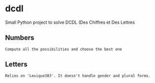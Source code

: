 # dcdl
Small Python project to solve DCDL (Des Chiffres et Des Lettres

## Numbers
	Compute all the possibilities and choose the best one

## Letters 
	Relies on 'Lexique383'. It doesn't handle gender and plural forms.
